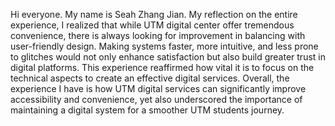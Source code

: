 Hi everyone. My name is Seah Zhang Jian. My reflection on the entire experience, I realized that while UTM digital center offer tremendous convenience, there is always looking for improvement in balancing with user-friendly design. Making systems faster, more intuitive, and less prone to glitches would not only enhance satisfaction but also build greater trust in digital platforms. This experience reaffirmed how vital it is to focus on the technical aspects to create an effective digital services. Overall, the experience I have is how UTM digital services can significantly improve accessibility and convenience, yet also underscored the importance of maintaining a digital system for a smoother UTM students journey.

